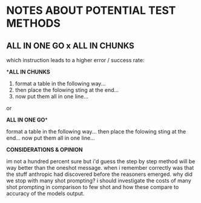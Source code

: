 # NOTES ABOUT POTENTIAL TEST METHODS

## ALL IN ONE GO  x  ALL IN CHUNKS

which instruction leads to a higher error / success rate:

***ALL IN CHUNKS**

1. format a table in the following way...
2. then place the folowing sting at the end...
3. now put them all in one line...

or

**ALL IN ONE GO***

format a table in the following way... then place the folowing sting at the end... now put them all in one line...

**CONSIDERATIONS & OPINION**

im not a hundred percent sure but i'd guess the step by step method will be way better than the oneshot message.
when i remember correctly was that the stuff anthropic had discovered before the reasoners emerged.
why did we stop with many shot prompting? i should investigate the costs of many shot prompting in comparison to few shot and how these compare to accuracy of the models output.
